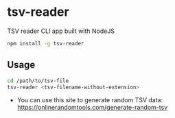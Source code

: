 # tsv-reader
TSV reader CLI app built with NodeJS

```sh
npm install -g tsv-reader
```

## Usage

```sh
cd /path/to/tsv-file
tsv-reader <tsv-filename-without-extension>
```
* You can use this site to generate random TSV data: https://onlinerandomtools.com/generate-random-tsv
